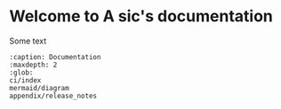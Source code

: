 # Welcome to A sic's documentation

Some text

```{toctree}
:caption: Documentation
:maxdepth: 2
:glob:
ci/index
mermaid/diagram
appendix/release_notes
```